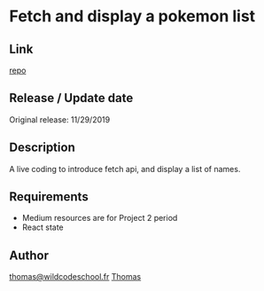 # Fetch and display a pokemon list

## Link
[repo](https://github.com/WildCodeSchool/LiveCoding-CallAPI-Pokemon)

## Release / Update date

Original release: 11/29/2019

## Description
A live coding to introduce fetch api, and display a list of names.

## Requirements

- Medium resources are for Project 2 period
- React state

## Author
thomas@wildcodeschool.fr
[Thomas](https://app.slack.com/client/T6SG2QGG2/GHA8ZS93K/user_profile/U96SV3Q1W)